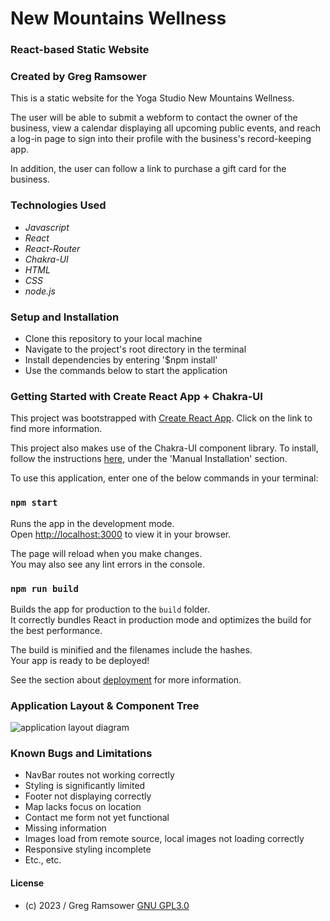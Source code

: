 # New Mountains Wellness

### React-based Static Website

### Created by Greg Ramsower

This is a static website for the Yoga Studio New Mountains Wellness. 

The user will be able to submit a webform to contact the owner of the business, view a calendar displaying all upcoming public events, and reach a log-in page to sign into their profile with the business's record-keeping app.

In addition, the user can follow a link to purchase a gift card for the business.

### Technologies Used
* _Javascript_
* _React_
* _React-Router_
* _Chakra-UI_
* _HTML_
* _CSS_
* _node.js_

### Setup and Installation
* Clone this repository to your local machine
* Navigate to the project's root directory in the terminal
* Install dependencies by entering '$npm install'
* Use the commands below to start the application 

### Getting Started with Create React App + Chakra-UI

This project was bootstrapped with [Create React App](https://github.com/facebook/create-react-app).  Click on the link to find more information.

This project also makes use of the Chakra-UI component library.  To install, follow the instructions [here](https://chakra-ui.com/getting-started/cra-guide), under the 'Manual Installation' section.

To use this application, enter one of the below commands in your terminal:

### `npm start`

Runs the app in the development mode.\
Open [http://localhost:3000](http://localhost:3000) to view it in your browser.

The page will reload when you make changes.\
You may also see any lint errors in the console.

### `npm run build`

Builds the app for production to the `build` folder.\
It correctly bundles React in production mode and optimizes the build for the best performance.

The build is minified and the filenames include the hashes.\
Your app is ready to be deployed!

See the section about [deployment](https://facebook.github.io/create-react-app/docs/deployment) for more information.

### Application Layout & Component Tree

![application layout diagram](/src/img/layout.jpg "Application layout and component tree.")

### Known Bugs and Limitations
* NavBar routes not working correctly
* Styling is significantly limited
* Footer not displaying correctly
* Map lacks focus on location
* Contact me form not yet functional
* Missing information
* Images load from remote source, local images not loading correctly
* Responsive styling incomplete
* Etc., etc.

#### License
* (c) 2023 / Greg Ramsower
[GNU GPL3.0](https://choosealicense.com/licenses/gpl-3.0/#)